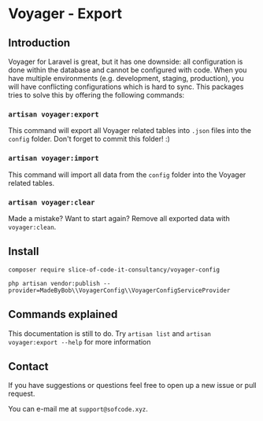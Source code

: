 # Voyager - Export


## Introduction

Voyager for Laravel is great, but it has one downside: all configuration is done within the database and cannot be configured with code. When you have multiple environments (e.g. development, staging, production), you will have conflicting configurations which is hard to sync.
This packages tries to solve this by offering the following commands:

### `artisan voyager:export`

This command will export all Voyager related tables into `.json` files into the `config` folder. Don't forget to commit this folder! :)

### `artisan voyager:import`

This command will import all data from the `config` folder into the Voyager related tables.

### `artisan voyager:clear`

Made a mistake? Want to start again? Remove all exported data with `voyager:clean`.

## Install

`composer require slice-of-code-it-consultancy/voyager-config`

`php artisan vendor:publish --provider=MadeByBob\\VoyagerConfig\\VoyagerConfigServiceProvider`

## Commands explained

This documentation is still to do. Try `artisan list` and `artisan voyager:export --help` for more information

## Contact

If you have suggestions or questions feel free to open up a new issue or pull request.

You can e-mail me at `support@sofcode.xyz`.

